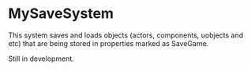 # MySaveSystem

This system saves and loads objects (actors, components, uobjects and etc) that are being stored in properties marked as SaveGame.

Still in development.
